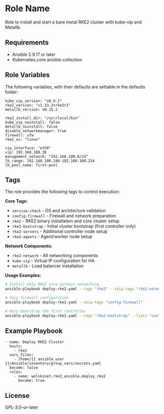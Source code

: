Role Name
=========

Role to install and start a bare metal RKE2 cluster with kube-vip and Metallb.

Requirements
------------

* Ansible 2.9.17 or later
* Kubernetes.core ansible collection

Role Variables
--------------

The following variables, with their defaults are settable in the defaults folder:
```
kube_vip_version: "v0.9.1"
rke2_version: "v1.33.3+rke2r1"
metallb_version: v0.15.2

rke2_install_dir: "/usr/local/bin"
kube_vip_noinstall: false
metallb_noinstall: false
disable_networkmanager: true
firewall: ufw
rke2_os: "linux"

vip_interface: "eth0"
vip: 192.168.100.30
management_network: "192.168.100.0/24"
lb_range: 192.168.100.240-192.168.100.254
lb_pool_name: first-pool
```
Tags
----

The role provides the following tags to control execution:

**Core Tags:**
- `version-check` - OS and architecture validation
- `config-firewall` - Firewall and network preparation  
- `rke2` - RKE2 binary installation and core cluster setup
- `rke2-bootstrap` - Initial cluster bootstrap (first controller only)
- `rke2-servers` - Additional controller node setup
- `rke2-agents` - Agent/worker node setup

**Network Components:**
- `rke2-network` - All networking components
- `kube-vip` - Virtual IP configuration for HA
- `metallb` - Load balancer installation

**Usage Examples:**
```bash
# Install only RKE2 core without networking
ansible-playbook deploy-rke2.yaml --tags "rke2" --skip-tags "rke2-network"

# Skip firewall configuration
ansible-playbook deploy-rke2.yaml --skip-tags "config-firewall"

# Only bootstrap the first controller
ansible-playbook deploy-rke2.yaml --tags "rke2-bootstrap" --limit "controllers[0]"
```

Example Playbook
----------------
```
- name: Deploy RKE2 Cluster
  hosts:
    - rke2
  vars_files:
    - /home/{{ ansible_user }}/Ansible/inventory/group_vars/secrets.yaml
  become: false
  roles:
    - name: wolskinet.rke2_ansible.deploy_rke2
      become: true
```
License
-------

GPL-3.0-or-later
